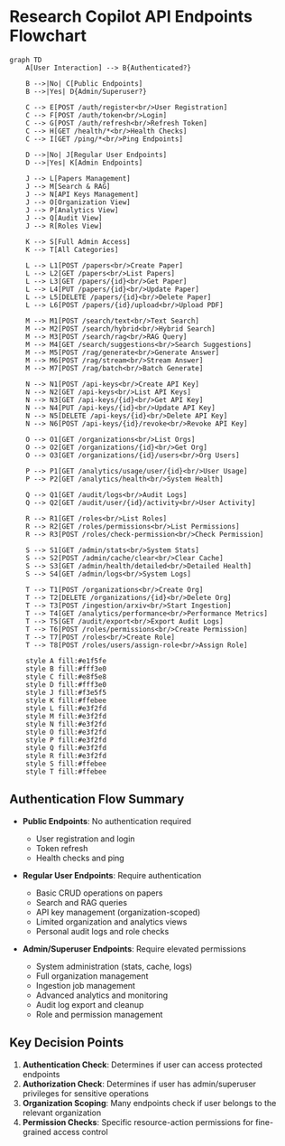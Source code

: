 # Research Copilot API Endpoints Flowchart

```mermaid
graph TD
    A[User Interaction] --> B{Authenticated?}

    B -->|No| C[Public Endpoints]
    B -->|Yes| D{Admin/Superuser?}

    C --> E[POST /auth/register<br/>User Registration]
    C --> F[POST /auth/token<br/>Login]
    C --> G[POST /auth/refresh<br/>Refresh Token]
    C --> H[GET /health/*<br/>Health Checks]
    C --> I[GET /ping/*<br/>Ping Endpoints]

    D -->|No| J[Regular User Endpoints]
    D -->|Yes| K[Admin Endpoints]

    J --> L[Papers Management]
    J --> M[Search & RAG]
    J --> N[API Keys Management]
    J --> O[Organization View]
    J --> P[Analytics View]
    J --> Q[Audit View]
    J --> R[Roles View]

    K --> S[Full Admin Access]
    K --> T[All Categories]

    L --> L1[POST /papers<br/>Create Paper]
    L --> L2[GET /papers<br/>List Papers]
    L --> L3[GET /papers/{id}<br/>Get Paper]
    L --> L4[PUT /papers/{id}<br/>Update Paper]
    L --> L5[DELETE /papers/{id}<br/>Delete Paper]
    L --> L6[POST /papers/{id}/upload<br/>Upload PDF]

    M --> M1[POST /search/text<br/>Text Search]
    M --> M2[POST /search/hybrid<br/>Hybrid Search]
    M --> M3[POST /search/rag<br/>RAG Query]
    M --> M4[GET /search/suggestions<br/>Search Suggestions]
    M --> M5[POST /rag/generate<br/>Generate Answer]
    M --> M6[POST /rag/stream<br/>Stream Answer]
    M --> M7[POST /rag/batch<br/>Batch Generate]

    N --> N1[POST /api-keys<br/>Create API Key]
    N --> N2[GET /api-keys<br/>List API Keys]
    N --> N3[GET /api-keys/{id}<br/>Get API Key]
    N --> N4[PUT /api-keys/{id}<br/>Update API Key]
    N --> N5[DELETE /api-keys/{id}<br/>Delete API Key]
    N --> N6[POST /api-keys/{id}/revoke<br/>Revoke API Key]

    O --> O1[GET /organizations<br/>List Orgs]
    O --> O2[GET /organizations/{id}<br/>Get Org]
    O --> O3[GET /organizations/{id}/users<br/>Org Users]

    P --> P1[GET /analytics/usage/user/{id}<br/>User Usage]
    P --> P2[GET /analytics/health<br/>System Health]

    Q --> Q1[GET /audit/logs<br/>Audit Logs]
    Q --> Q2[GET /audit/user/{id}/activity<br/>User Activity]

    R --> R1[GET /roles<br/>List Roles]
    R --> R2[GET /roles/permissions<br/>List Permissions]
    R --> R3[POST /roles/check-permission<br/>Check Permission]

    S --> S1[GET /admin/stats<br/>System Stats]
    S --> S2[POST /admin/cache/clear<br/>Clear Cache]
    S --> S3[GET /admin/health/detailed<br/>Detailed Health]
    S --> S4[GET /admin/logs<br/>System Logs]

    T --> T1[POST /organizations<br/>Create Org]
    T --> T2[DELETE /organizations/{id}<br/>Delete Org]
    T --> T3[POST /ingestion/arxiv<br/>Start Ingestion]
    T --> T4[GET /analytics/performance<br/>Performance Metrics]
    T --> T5[GET /audit/export<br/>Export Audit Logs]
    T --> T6[POST /roles/permissions<br/>Create Permission]
    T --> T7[POST /roles<br/>Create Role]
    T --> T8[POST /roles/users/assign-role<br/>Assign Role]

    style A fill:#e1f5fe
    style B fill:#fff3e0
    style C fill:#e8f5e8
    style D fill:#fff3e0
    style J fill:#f3e5f5
    style K fill:#ffebee
    style L fill:#e3f2fd
    style M fill:#e3f2fd
    style N fill:#e3f2fd
    style O fill:#e3f2fd
    style P fill:#e3f2fd
    style Q fill:#e3f2fd
    style R fill:#e3f2fd
    style S fill:#ffebee
    style T fill:#ffebee
```

## Authentication Flow Summary

- **Public Endpoints**: No authentication required
  - User registration and login
  - Token refresh
  - Health checks and ping

- **Regular User Endpoints**: Require authentication
  - Basic CRUD operations on papers
  - Search and RAG queries
  - API key management (organization-scoped)
  - Limited organization and analytics views
  - Personal audit logs and role checks

- **Admin/Superuser Endpoints**: Require elevated permissions
  - System administration (stats, cache, logs)
  - Full organization management
  - Ingestion job management
  - Advanced analytics and monitoring
  - Audit log export and cleanup
  - Role and permission management

## Key Decision Points

1. **Authentication Check**: Determines if user can access protected endpoints
2. **Authorization Check**: Determines if user has admin/superuser privileges for sensitive operations
3. **Organization Scoping**: Many endpoints check if user belongs to the relevant organization
4. **Permission Checks**: Specific resource-action permissions for fine-grained access control